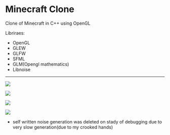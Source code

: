 # Minecraft Clone

Clone of Minecraft in C++ using OpenGL

Libriraes:
* OpenGL
* GLEW
* GLFW
* SFML
* GLM(Opengl mathematics)
* Libnoise
---

![](MineGL/img/1.png)


![](MineGL/img/2.png)


![](MineGL/img/3.png)

![](https://img.shields.io/tokei/lines/github/cppshizoidS/MineGL)


* self written noise generation was deleted on stady of debugging due to very slow generation(due to my crooked hands)
